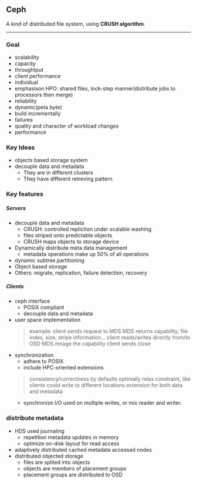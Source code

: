 ## **Ceph**

A kind of distributed file system, using **CRUSH algorithm**.

---

### Goal
- scalability
- capacity
- throughtput
- client performance
- individual
- emphasison HPO: shared files, lock-step manner(distribute jobs to processors then merge)
- reliability
- dynamic(peta byte)
- build incrementally
- failures
- quality and character of workload changes
- performance

### Key Ideas
- objects based storage system
- decouple data and metadata 
    - They are in different clusters
    - They have different retreving pattern

### Key features

##### Servers
- decouple data and metadata
    - CRUSH: controlled repliction under scalable washing
    - files striped onto predictable objects
    - CRUSH maps objects to storage device
- Dynamically distribute meta data management
    - metadata operations make up 50% of all operations
- dynamic subtree partitioning
- Object based storage
- Others: migrate, replication, failure detection, recovery

##### Clients
- ceph interface
    - POSIX compliant
    - decouple data and metadata
- user space implementation
    >example:
    >client sends request to MDS
    >MDS returns capability, file index, size, stripe information...
    >client reads/writes directly from/to OSD
    >MDS mnage the capability
    >client sends close
- synchronization
    - adhere to POSIX
    - include HPC-oriented extensions
    >consistency/correctness by defaults
    >optimally relax constraint, like clients could write to different locations
    >extension for both data and metadata
    - synchronize I/O used on multiple writes, or mix reader and writer.

### distribute metadata
- HDS used journaling
    - repetition metadata updates in memory
    - optimize on-disk layout for read access
- adaptively distributed cached metadata accessed nodes
- distributed objected storage
    - files are splited into objects
    - objects are members of placement groups
    - placement groups are distributed to OSD    
